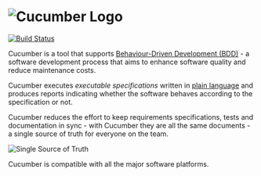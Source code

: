 # ![Cucumber Logo](docs/images/cucumber.png)

[![Build Status](https://secure.travis-ci.org/cucumber/cucumber.svg)](http://travis-ci.org/cucumber/cucumber)

Cucumber is a tool that supports [Behaviour-Driven Development (BDD)](#) - a software
development process that aims to enhance software quality and reduce maintenance costs.

Cucumber executes *executable specifications* written in [plain language](docs/gherkin.md)
and produces reports indicating whether the software behaves according to the
specification or not.

Cucumber reduces the effort to keep requirements specifications, tests and documentation
in sync - with Cucumber they are all the same documents - a single source of truth
for everyone on the team.

![Single Source of Truth](docs/images/single-source-of-truth-256x256.png)

Cucumber is compatible with all the major software platforms.
